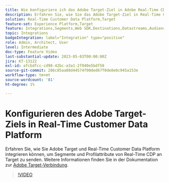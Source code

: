 ```yaml
---
title: Wie konfiguriere ich das Adobe Target-Ziel in Adobe Real-Time CDP?
description: Erfahren Sie, wie Sie das Adobe Target-Ziel in Real-Time Customer Data Platform konfigurieren, um mit dem Senden von Segmenten und Profilattributen von Real-Time CDP zu Target zu beginnen.
solution: Real-Time Customer Data Platform,Target
feature-set: Experience Platform,Target
feature: Integrations,Segments,Web SDK,Destinations,Datastreams,Audiences,Experience Targeting
topic: Integrations
badgeIntegration: label="Integration" type="positive"
role: Admin, Architect, User
level: Intermediate
doc-type: Feature Video
last-substantial-update: 2023-05-03T00:00:00Z
jira: KT-13122
exl-id: afcbdfcc-cd98-42bc-a3a1-2f040e5bdf58
source-git-commit: 286c85aa88d44574f00ded67f0de8e0c945a153e
workflow-type: tm+mt
source-wordcount: '81'
ht-degree: 1%

---
```


# Konfigurieren des Adobe Target-Ziels in Real-Time Customer Data Platform

Erfahren Sie, wie Sie Adobe Target und Real-Time Customer Data Platform integrieren können, um Segmente und Profilattribute von Real-Time CDP an Target zu senden. Weitere Informationen finden Sie in der Dokumentation zur [Adobe Target-Verbindung](https://experienceleague.adobe.com/docs/experience-platform/destinations/catalog/personalization/adobe-target-connection.html?lang=de).

>[!VIDEO](https://video.tv.adobe.com/v/3418799/?learn=on&enablevpops)
